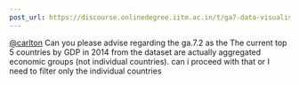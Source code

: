 ```yaml
---
post_url: https://discourse.onlinedegree.iitm.ac.in/t/ga7-data-visualisation-discussion-thread-tds-jan-2025/169888/20
---
```

[@carlton](/u/carlton) Can you please advise regarding the ga.7.2 as the The current top 5 countries by GDP in 2014 from the dataset are actually aggregated economic groups (not individual countries). can i proceed with that or I need to filter only the individual countries